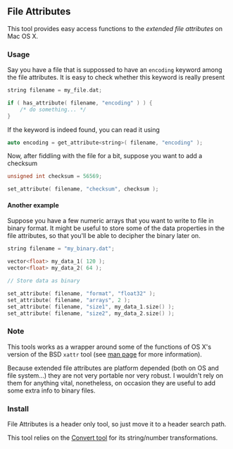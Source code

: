 
## File Attributes

This tool provides easy access functions to the *extended file
attributes* on Mac OS X. 

### Usage
Say you have a file that is suppossed to have an `encoding` keyword
among the file attributes. It is easy to check whether this keyword
is really present

```cpp
string filename = my_file.dat;

if ( has_attribute( filename, "encoding" ) ) {
    /* do something... */
}
```

If the keyword is indeed found, you can read it using

```cpp
auto encoding = get_attribute<string>( filename, "encoding" );
```

Now, after fiddling with the file for a bit, suppose you want to add a
checksum

```cpp
unsigned int checksum = 56569;

set_attribute( filename, "checksum", checksum );
```

#### Another example

Suppose you have a few numeric arrays that you want to write to file in
binary format. It might be useful to store some of the data properties 
in the file attributes, so that you'll be able to decipher the binary
later on.

```cpp
string filename = "my_binary.dat";

vector<float> my_data_1( 120 );
vector<float> my_data_2( 64 );

// Store data as binary

set_attribute( filename, "format", "float32" );
set_attribute( filename, "arrays", 2 );
set_attribute( filename, "size1", my_data_1.size() );
set_attribute( filename, "size2", my_data_2.size() );

```

### Note
This tools works as a wrapper around some of the functions of OS X's
version of the BSD `xattr` tool (see [man page][apple-xattr] for more
information).

Because extended file attributes are platform depended (both on OS and
file system...) they are not very portable nor very robust. I wouldn't
rely on them for anything vital, nonetheless, on occasion they are 
useful to add some extra info to binary files.

### Install

File Attributes is a header only tool, so just move it to a header
search path. 

This tool relies on the [Convert tool][convert] for its string/number
transformations. 



[apple-xattr]: https://developer.apple.com/library/mac/documentation/Darwin/Reference/ManPages/man1/xattr.1.html
[convert]: https://github.com/peterbult/tidbits

